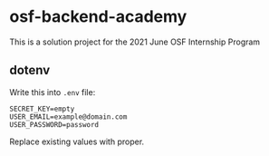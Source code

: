 # osf-backend-academy
This is a solution project for the 2021 June OSF Internship Program

## dotenv

Write this into `.env` file:

```
SECRET_KEY=empty
USER_EMAIL=example@domain.com
USER_PASSWORD=password
```

Replace existing values with proper.
